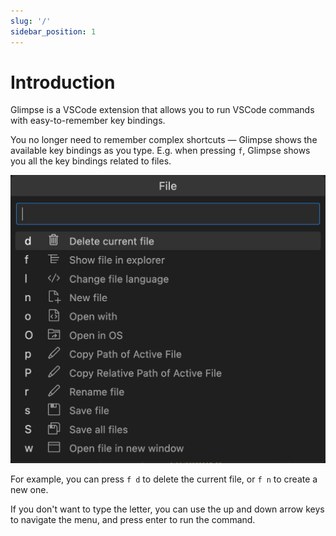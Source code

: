 ```yaml
---
slug: '/'
sidebar_position: 1
---
```


# Introduction

Glimpse is a VSCode extension that allows you to run VSCode commands with easy-to-remember key bindings.

You no longer need to remember complex shortcuts — Glimpse shows the available key bindings as you type.
E.g. when pressing `f`, Glimpse shows you all the key bindings related to files.

![Files key bindings](img/file_keys.png)

For example, you can press `f d` to delete the current file, or `f n` to create a new one.

If you don't want to type the letter, you can use the up and down arrow keys to navigate the menu,
and press enter to run the command.
